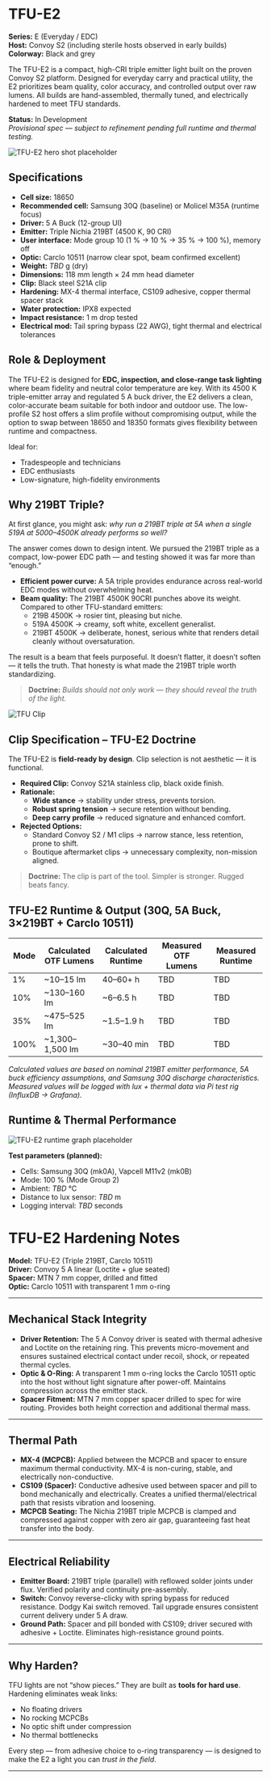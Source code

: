 # TFU-E2

**Series:** E (Everyday / EDC)  
**Host:** Convoy S2 (including sterile hosts observed in early builds)  
**Colorway:** Black and grey  

The TFU-E2 is a compact, high-CRI triple emitter light built on the proven Convoy S2 platform. Designed for everyday carry and practical utility, the E2 prioritizes beam quality, color accuracy, and controlled output over raw lumens. All builds are hand-assembled, thermally tuned, and electrically hardened to meet TFU standards.

**Status:** In Development  
_Provisional spec — subject to refinement pending full runtime and thermal testing._

![TFU-E2 hero shot placeholder](../Assets/TFU-E2-Hero.jpg)

## Specifications 

- **Cell size:** 18650  
- **Recommended cell:** Samsung 30Q (baseline) or Molicel M35A (runtime focus)  
- **Driver:** 5 A Buck (12-group UI)  
- **Emitter:** Triple Nichia 219BT (4500 K, 90 CRI)  
- **User interface:** Mode group 10 (1 % → 10 % → 35 % → 100 %), memory off  
- **Optic:** Carclo 10511 (narrow clear spot, beam confirmed excellent)  
- **Weight:** *TBD* g (dry)  
- **Dimensions:** 118 mm length × 24 mm head diameter  
- **Clip:** Black steel S21A clip 
- **Hardening:** MX-4 thermal interface, CS109 adhesive, copper thermal spacer stack  
- **Water protection:** IPX8 expected  
- **Impact resistance:** 1 m drop tested  
- **Electrical mod:** Tail spring bypass (22 AWG), tight thermal and electrical tolerances  

## Role & Deployment

The TFU-E2 is designed for **EDC, inspection, and close-range task lighting** where beam fidelity and neutral color temperature are key. With its 4500 K triple-emitter array and regulated 5 A buck driver, the E2 delivers a clean, color-accurate beam suitable for both indoor and outdoor use. The low-profile S2 host offers a slim profile without compromising output, while the option to swap between 18650 and 18350 formats gives flexibility between runtime and compactness.

Ideal for:
- Tradespeople and technicians  
- EDC enthusiasts  
- Low-signature, high-fidelity environments  

## Why 219BT Triple?

At first glance, you might ask: *why run a 219BT triple at 5A when a single 519A at 5000–4500K already performs so well?*  

The answer comes down to design intent. We pursued the 219BT triple as a compact, low-power EDC path — and testing showed it was far more than “enough.”  

- **Efficient power curve:** A 5A triple provides endurance across real-world EDC modes without overwhelming heat.  
- **Beam quality:** The 219BT 4500K 90CRI punches above its weight. Compared to other TFU-standard emitters:  
  - 219B 4500K → rosier tint, pleasing but niche.  
  - 519A 4500K → creamy, soft white, excellent generalist.  
  - 219BT 4500K → deliberate, honest, serious white that renders detail cleanly without oversaturation.  

The result is a beam that feels purposeful. It doesn’t flatter, it doesn’t soften — it tells the truth. That honesty is what made the 219BT triple worth standardizing.  

>**Doctrine:** *Builds should not only work — they should reveal the truth of the light.*  


![TFU Clip](../Assets/TFU-E2-Clip.jpg)
## Clip Specification – TFU-E2 Doctrine

The TFU-E2 is **field-ready by design**. Clip selection is not aesthetic — it is functional.

- **Required Clip:** Convoy S21A stainless clip, black oxide finish.  
- **Rationale:**  
  - **Wide stance** → stability under stress, prevents torsion.  
  - **Robust spring tension** → secure retention without bending.  
  - **Deep carry profile** → reduced signature and enhanced comfort.  
- **Rejected Options:**  
  - Standard Convoy S2 / M1 clips → narrow stance, less retention, prone to shift.  
  - Boutique aftermarket clips → unnecessary complexity, non-mission aligned.  

> **Doctrine:** The clip is part of the tool. Simpler is stronger. Rugged beats fancy.


## TFU-E2 Runtime & Output (30Q, 5A Buck, 3×219BT + Carclo 10511)

| Mode | Calculated OTF Lumens | Calculated Runtime | Measured OTF Lumens | Measured Runtime |
|------|-----------------------|--------------------|---------------------|------------------|
| 1%   | ~10–15 lm             | 40–60+ h           | TBD                 | TBD              |
| 10%  | ~130–160 lm           | ~6–6.5 h           | TBD                 | TBD              |
| 35%  | ~475–525 lm           | ~1.5–1.9 h         | TBD                 | TBD              |
| 100% | ~1,300–1,500 lm       | ~30–40 min         | TBD                 | TBD              |

*Calculated values are based on nominal 219BT emitter performance, 5A buck efficiency assumptions, and Samsung 30Q discharge characteristics.  
Measured values will be logged with lux + thermal data via Pi test rig (InfluxDB → Grafana).*

## Runtime & Thermal Performance

![TFU-E2 runtime graph placeholder](../Assets/TFU-E2-100-15-Min-Test.jpg)  


**Test parameters (planned):**  
- Cells: Samsung 30Q (mk0A), Vapcell M11v2 (mk0B)  
- Mode: 100 % (Mode Group 2)  
- Ambient: *TBD* °C  
- Distance to lux sensor: *TBD* m  
- Logging interval: *TBD* seconds  

# TFU-E2 Hardening Notes

**Model:** TFU-E2 (Triple 219BT, Carclo 10511)  
**Driver:** Convoy 5 A linear (Loctite + glue seated)  
**Spacer:** MTN 7 mm copper, drilled and fitted  
**Optic:** Carclo 10511 with transparent 1 mm o-ring  

---

## Mechanical Stack Integrity

- **Driver Retention:** The 5 A Convoy driver is seated with thermal adhesive and Loctite on the retaining ring. This prevents micro-movement and ensures sustained electrical contact under recoil, shock, or repeated thermal cycles.  
- **Optic & O-Ring:** A transparent 1 mm o-ring locks the Carclo 10511 optic into the host without light signature after power-off. Maintains compression across the emitter stack.  
- **Spacer Fitment:** MTN 7 mm copper spacer drilled to spec for wire routing. Provides both height correction and additional thermal mass.  

---

## Thermal Path

- **MX-4 (MCPCB):** Applied between the MCPCB and spacer to ensure maximum thermal conductivity. MX-4 is non-curing, stable, and electrically non-conductive.  
- **CS109 (Spacer):** Conductive adhesive used between spacer and pill to bond mechanically and electrically. Creates a unified thermal/electrical path that resists vibration and loosening.  
- **MCPCB Seating:** The Nichia 219BT triple MCPCB is clamped and compressed against copper with zero air gap, guaranteeing fast heat transfer into the body.  

---

## Electrical Reliability

- **Emitter Board:** 219BT triple (parallel) with reflowed solder joints under flux. Verified polarity and continuity pre-assembly.  
- **Switch:** Convoy reverse-clicky with spring bypass for reduced resistance. Dodgy Kai switch removed. Tail upgrade ensures consistent current delivery under 5 A draw.  
- **Ground Path:** Spacer and pill bonded with CS109; driver secured with adhesive + Loctite. Eliminates high-resistance ground points.  

---

## Why Harden?

TFU lights are not “show pieces.” They are built as **tools for hard use**. Hardening eliminates weak links:  
- No floating drivers  
- No rocking MCPCBs  
- No optic shift under compression  
- No thermal bottlenecks  

Every step — from adhesive choice to o-ring transparency — is designed to make the E2 a light you can *trust in the field*.  

---
